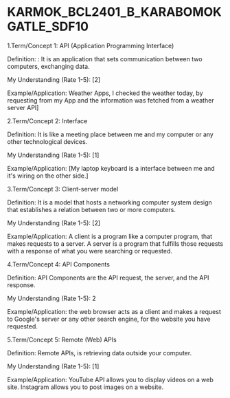 # KARMOK_BCL2401_B_KARABOMOKGATLE_SDF10

1.Term/Concept 1: API (Application Programming Interface)

Definition: :   It is an application that sets communication between two computers, exchanging data.  

My Understanding (Rate 1-5): [2]  

Example/Application:  Weather Apps, I checked the weather today, by requesting from my App and the information was fetched from a weather server API]


2.Term/Concept 2: Interface

Definition: It is like a meeting place between me and my computer or any other technological devices.

My Understanding (Rate 1-5): [1]

Example/Application: [My laptop keyboard is a interface between me and it's wiring on the other side.]

 

3.Term/Concept 3: Client-server model

Definition: It is a model that hosts a networking computer system design that establishes a relation between two or more computers.

My Understanding (Rate 1-5): [2]  

Example/Application: A client is a program like a computer program, that makes requests to a server. A server is a program that fulfills those requests with a response of what you were searching or requested.

 

4.Term/Concept 4: API Components

Definition: API Components are the API request, the server, and the API response.

My Understanding (Rate 1-5): 2

Example/Application: the web browser acts as a client and makes a request to Google's server or any other search engine, for the website you have requested.

 

5.Term/Concept 5: Remote (Web) APIs

Definition: Remote APIs, is retrieving data outside your computer.

My Understanding (Rate 1-5): [1]

Example/Application: YouTube API allows you to display videos on a web site. Instagram allows you to post images on a website.
